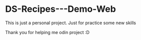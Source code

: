 # DS-Recipes---Demo-Web
This is just a personal project. Just for practice some new skills 

Thank you for helping me odin project :D 